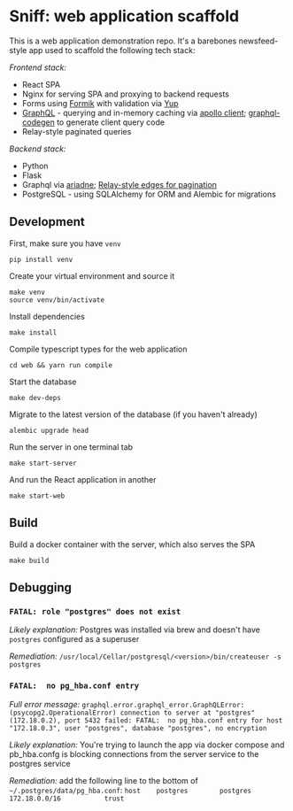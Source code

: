 # Sniff: web application scaffold

This is a web application demonstration repo. It's a barebones newsfeed-style app used to scaffold the following tech stack:

*Frontend stack:*
* React SPA
* Nginx for serving SPA and proxying to backend requests
* Forms using [Formik](https://github.com/jaredpalmer/formik) with validation via [Yup](https://github.com/jquense/yup)
* [GraphQL](https://graphql.org/) - querying and in-memory caching via [apollo client](https://www.apollographql.com/docs/react/); [graphql-codegen](https://the-guild.dev/graphql/codegen) to generate client query code
* Relay-style paginated queries

*Backend stack:*
* Python
* Flask
* Graphql via [ariadne](https://ariadnegraphql.org/); [Relay-style edges for pagination](https://relay.dev/graphql/connections.htm)
* PostgreSQL - using SQLAlchemy for ORM and Alembic for migrations

## Development

First, make sure you have `venv`

```
pip install venv
```

Create your virtual environment and source it

```
make venv
source venv/bin/activate
```

Install dependencies

```
make install
```

Compile typescript types for the web application

```
cd web && yarn run compile
```

Start the database

```
make dev-deps
```

Migrate to the latest version of the database (if you haven't already)

```
alembic upgrade head
```

Run the server in one terminal tab

```
make start-server
```

And run the React application in another

```
make start-web
```

## Build

Build a docker container with the server, which also serves the SPA

```
make build
```

## Debugging


### `FATAL: role "postgres" does not exist`

*Likely explanation:* Postgres was installed via brew and doesn't have `postgres` configured as a superuser

*Remediation:* `/usr/local/Cellar/postgresql/<version>/bin/createuser -s postgres`

### `FATAL:  no pg_hba.conf entry`

*Full error message:* `graphql.error.graphql_error.GraphQLError: (psycopg2.OperationalError) connection to server at "postgres" (172.18.0.2), port 5432 failed: FATAL:  no pg_hba.conf entry for host "172.18.0.3", user "postgres", database "postgres", no encryption`

*Likely explanation:* You're trying to launch the app via docker compose and pb_hba.confg is blocking connections from the server service to the postgres service

*Remediation:* add the following line to the bottom of `~/.postgres/data/pg_hba.conf`: `host    postgres        postgres        172.18.0.0/16           trust`

